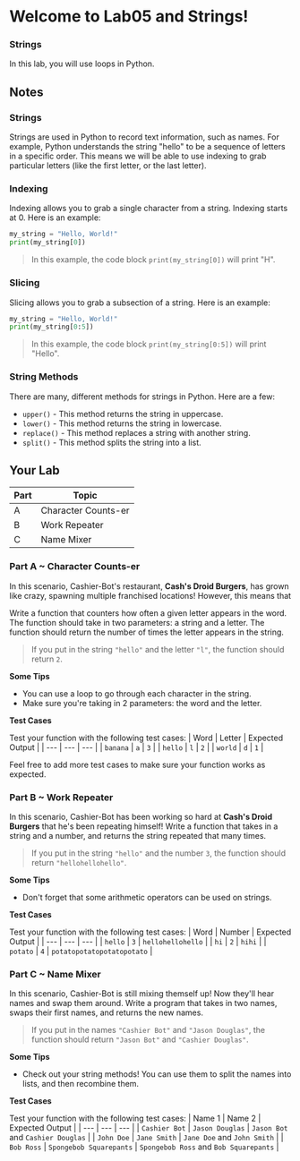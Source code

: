 # Welcome to Lab05 and Strings!

### Strings

In this lab, you will use loops in Python.

## Notes 

### Strings
Strings are used in Python to record text information, such as names. For example, Python understands the string "hello" to be a sequence of letters in a specific order. This means we will be able to use indexing to grab particular letters (like the first letter, or the last letter).

### Indexing
Indexing allows you to grab a single character from a string. Indexing starts at 0. Here is an example:
```python
my_string = "Hello, World!"
print(my_string[0])
```
> In this example, the code block `print(my_string[0])` will print "H".

### Slicing
Slicing allows you to grab a subsection of a string. Here is an example:
```python
my_string = "Hello, World!"
print(my_string[0:5])
```
> In this example, the code block `print(my_string[0:5])` will print "Hello".

### String Methods
There are many, different methods for strings in Python. Here are a few:
- `upper()` - This method returns the string in uppercase.
- `lower()` - This method returns the string in lowercase.
- `replace()` - This method replaces a string with another string.
- `split()` - This method splits the string into a list.


## Your Lab

|Part | Topic |
| --- | --- |
|A | Character Counts-er |
|B | Work Repeater |
|C | Name Mixer |



### Part A ~ Character Counts-er
In this scenario, Cashier-Bot's restaurant, **Cash's Droid Burgers**, has grown like crazy, spawning multiple franchised locations! However, this means that

Write a function that counters how often a given letter appears in the word. The function should take in two parameters: a string and a letter. The function should return the number of times the letter appears in the string.

>If you put in the string `"hello"` and the letter `"l"`, the function should return `2`.

**Some Tips**
- You can use a loop to go through each character in the string.
- Make sure you're taking in 2 parameters: the word and the letter.

**Test Cases**

Test your function with the following test cases:
| Word | Letter | Expected Output |
| --- | --- | --- |
| `banana` | `a` | `3` |
| `hello` | `l` | `2` |
| `world` | `d` | `1` |

Feel free to add more test cases to make sure your function works as expected.

### Part B ~ Work Repeater
In this scenario, Cashier-Bot has been working so hard at **Cash's Droid Burgers** that he's been repeating himself! Write a function that takes in a string and a number, and returns the string repeated that many times.

>If you put in the string `"hello"` and the number `3`, the function should return `"hellohellohello"`.

**Some Tips**
- Don't forget that some arithmetic operators can be used on strings. 

**Test Cases**

Test your function with the following test cases:
| Word | Number | Expected Output |
| --- | --- | --- |
| `hello` | `3` | `hellohellohello` |
| `hi` | `2` | `hihi` |
| `potato` | `4` | `potatopotatopotatopotato` |

### Part C ~ Name Mixer
In this scenario, Cashier-Bot is still mixing themself up! Now they'll hear names and swap them around. Write a program that takes in two names, swaps their first names, and returns the new names.

>If you put in the names `"Cashier Bot"` and `"Jason Douglas"`, the function should return `"Jason Bot"` and `"Cashier Douglas"`.

**Some Tips**
- Check out your string methods! You can use them to split the names into lists, and then recombine them.

**Test Cases**

Test your function with the following test cases:
| Name 1 | Name 2 | Expected Output |
| --- | --- | --- |
| `Cashier Bot` | `Jason Douglas` | `Jason Bot` and `Cashier Douglas` |
| `John Doe` | `Jane Smith` | `Jane Doe` and `John Smith` |
| `Bob Ross` | `Spongebob Squarepants` | `Spongebob Ross` and `Bob Squarepants` |
